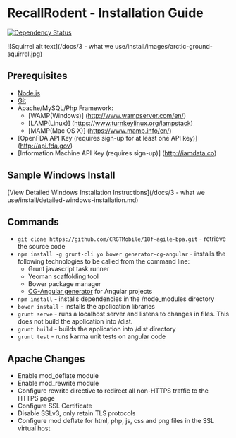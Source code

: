 # RecallRodent - Installation Guide
[![Dependency Status](https://www.versioneye.com/user/projects/55899654306662001d00017c/badge.svg?style=flat)](https://www.versioneye.com/user/projects/55899654306662001d00017c)

![Squirrel alt text](/docs/3 - what we use/install/images/arctic-ground-squirrel.jpg)


## Prerequisites

* [Node.js](https://nodejs.org)
* [Git](http://git-scm.com)
* Apache/MySQL/Php Framework:
  * [WAMP(Windows)] (http://www.wampserver.com/en/)
  * [LAMP(Linux)] (https://www.turnkeylinux.org/lampstack)
  * [MAMP(Mac OS X)] (https://www.mamp.info/en/)
* [OpenFDA API Key (requires sign-up for at least one API key)] (http://api.fda.gov)
* [Information Machine API Key (requires sign-up)] (http://iamdata.co)

## Sample Windows Install

[View Detailed Windows Installation Instructions](/docs/3 - what we use/install/detailed-windows-installation.md)

## Commands

* ``git clone https://github.com/CRGTMobile/18f-agile-bpa.git`` - retrieve the source code
* ``npm install -g grunt-cli yo bower generator-cg-angular`` - installs the following technologies to be called from the command line:
  * Grunt javascript task runner
  * Yeoman scaffolding tool
  * Bower package manager
  * [CG-Angular generator](https://github.com/cgross/generator-cg-angular) for Angular projects
* ``npm install`` - installs dependencies in the /node_modules directory
* ``bower install`` - installs the application libraries
* ``grunt serve`` - runs a localhost server and listens to changes in files. This does not build the application into /dist.
* ``grunt build`` - builds the application into /dist directory
* ``grunt test`` - runs karma unit tests on angular code

## Apache Changes

* Enable mod_deflate module
* Enable mod_rewrite module
* Configure rewrite directive to redirect all non-HTTPS traffic to the HTTPS page
* Configure SSL Certificate
* Disable SSLv3, only retain TLS protocols
* Configure mod deflate for html, php, js, css and png files in the SSL virtual host



